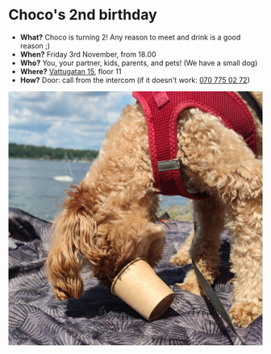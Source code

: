 # Choco's 2nd birthday

* **What?** Choco is turning 2! Any reason to meet and drink is a good reason ;)
* **When?** Friday 3rd November, from 18.00
* **Who?** You, your partner, kids, parents, and pets! (We have a small dog)
* **Where?** [Vattugatan 15](https://goo.gl/maps/PX7zTm7TcPVNAGSRA), floor 11
* **How?** Door: call from the intercom (if it doesn't work: <a href="tel:0046707750272">070 775 02 72</a>)

![Choco with her snout inside a paper cup](choco_cup.jpg)
